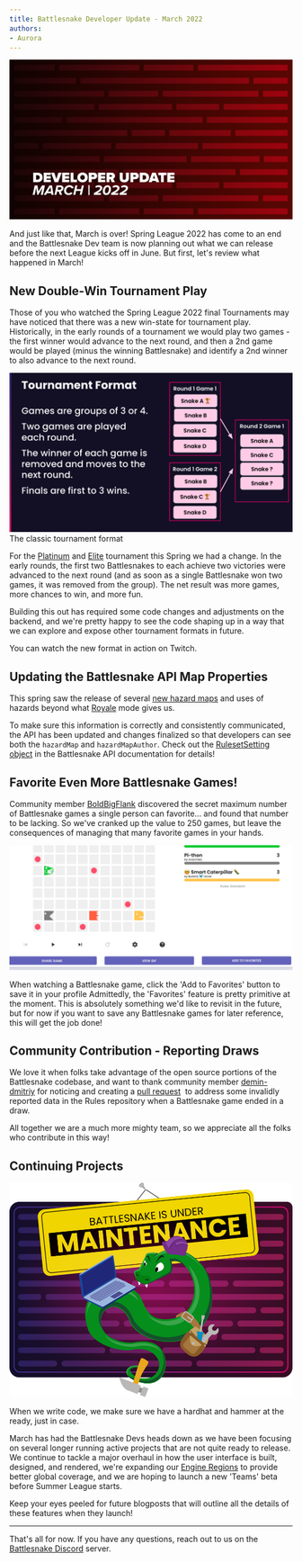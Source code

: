 ```yaml
---
title: Battlesnake Developer Update - March 2022
authors:
- Aurora
---
```


![](./img/Update-Headers2022_Mar22.png)


And just like that, March is over! Spring League 2022 has come to an end and the Battlesnake Dev team is now planning out what we can release before the next League kicks off in June. But first, let's review what happened in March!

## New Double-Win Tournament Play

Those of you who watched the Spring League 2022 final Tournaments may have noticed that there was a new win-state for tournament play. Historically, in the early rounds of a tournament we would play two games - the first winner would advance to the next round, and then a 2nd game would be played (minus the winning Battlesnake) and identify a 2nd winner to also advance to the next round.

![An image a text that diagrams that two games are played for each round, and two winners are selected.](./img/Screen-Shot-2022-03-30-at-10.48.27-AM.png)
The classic tournament format

For the [Platinum](https://play.battlesnake.com/competitions/spring-league-2022/spring-league-2022-platinum/brackets/) and [Elite](https://play.battlesnake.com/competitions/spring-league-2022/spring-league-2022-elite/brackets/) tournament this Spring we had a change. In the early rounds, the first two Battlesnakes to each achieve two victories were advanced to the next round (and as soon as a single Battlesnake won two games, it was removed from the group). The net result was more games, more chances to win, and more fun.

Building this out has required some code changes and adjustments on the backend, and we're pretty happy to see the code shaping up in a way that we can explore and expose other tournament formats in future.

You can watch the new format in action on Twitch.

## Updating the Battlesnake API Map Properties

This spring saw the release of several [new hazard maps](/) and uses of hazards beyond what [Royale](https://docs.battlesnake.com/references/game-modes#royale) mode gives us.

To make sure this information is correctly and consistently communicated, the API has been updated and changes finalized so that developers can see both the `hazardMap` and `hazardMapAuthor`. Check out the [RulesetSetting object](https://docs.battlesnake.com/references/api#rulesetsettings) in the Battlesnake API documentation for details!

## Favorite Even More Battlesnake Games!

Community member [BoldBigFlank](https://play.battlesnake.com/u/boldbigflank/) discovered the secret maximum number of Battlesnake games a single person can favorite... and found that number to be lacking. So we've cranked up the value to 250 games, but leave the consequences of managing that many favorite games in your hands.

![A screenshot of a Battlesnake game, showing the 'Add to Favorites' button](./img/Screen-Shot-2022-03-30-at-10.11.56-AM.png)

When watching a Battlesnake game, click the 'Add to Favorites' button to save it in your profile
Admittedly, the 'Favorites' feature is pretty primitive at the moment. This is absolutely something we'd like to revisit in the future, but for now if you want to save any Battlesnake games for later reference, this will get the job done!

## Community Contribution - Reporting Draws

We love it when folks take advantage of the open source portions of the Battlesnake codebase, and want to thank community member [demin-dmitriy](https://github.com/demin-dmitriy) for noticing and creating a [pull request](https://github.com/BattlesnakeOfficial/rules/pull/66)  to address some invalidly reported data in the Rules repository when a Battlesnake game ended in a draw.

All together we are a much more mighty team, so we appreciate all the folks who contribute in this way!

## Continuing Projects

![Image of at construction-worker Battlesnake with a laptop, hardhat, and tools, with the text 'Battlesnake is under maintenance'.](./img/Asset-1@2x.png)

When we write code, we make sure we have a hardhat and hammer at the ready, just in case.

March has had the Battlesnake Devs heads down as we have been focusing on several longer running active projects that are not quite ready to release. We continue to tackle a major overhaul in how the user interface is built, designed, and rendered, we're expanding our [Engine Regions](https://docs.battlesnake.com/references/engine-regions) to provide better global coverage, and we are hoping to launch a new 'Teams' beta before Summer League starts.

Keep your eyes peeled for future blogposts that will outline all the details of these features when they launch!

---

That's all for now. If you have any questions, reach out to us on the [Battlesnake Discord](https://discord.battlesnake.com/) server.
